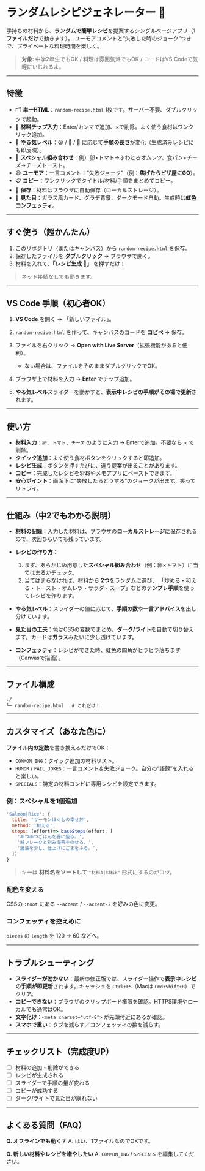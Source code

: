 # ランダムレシピジェネレーター 🍳

手持ちの材料から、**ランダムで簡単レシピ**を提案するシングルページアプリ（**1ファイルだけ**で動きます）。
ユーモアコメントと“失敗した時のジョーク”つきで、プライベートな料理時間を楽しく。

> **対象**: 中学2年生でもOK / 料理は雰囲気派でもOK / コードはVS Codeで気軽にいじれるよ。

---

## 特徴

* 🗂 **単一HTML**：`random-recipe.html` 1枚です。サーバー不要、ダブルクリックで起動。
* 🧩 **材料チップ入力**：Enter/カンマで追加、×で削除。よく使う食材はワンクリック追加。
* 💪 **やる気レベル**：😪 / 🙂 / 💪 に応じて**手順の長さ**が変化（生成済みレシピにも即反映）。
* 🧠 **スペシャル組み合わせ**：例）卵×トマト→ふわとろオムレツ、食パン×チーズ→チーズトースト。
* 😆 **ユーモア**：一言コメント＋“失敗ジョーク”（例：**焦げたらピザ屋にGO**）。
* 📋 **コピー**：ワンクリックでタイトル/材料/手順をまとめてコピー。
* 💾 **保存**：材料はブラウザに自動保存（ローカルストレージ）。
* 🌈 **見た目**：ガラス風カード、グラデ背景、ダークモード自動。生成時は**虹色コンフェッティ**。

---

## すぐ使う（超かんたん）

1. このリポジトリ（またはキャンバス）から `random-recipe.html` を保存。
2. 保存したファイルを **ダブルクリック** → ブラウザで開く。
3. 材料を入れて、**「レシピ生成 🎲」** を押すだけ！

> ネット接続なしでも動きます。

---

## VS Code 手順（初心者OK）

1. **VS Code** を開く → 「新しいファイル」。
2. `random-recipe.html` を作って、キャンバスのコードを **コピペ** → 保存。
3. ファイルを右クリック → **Open with Live Server**（拡張機能があると便利）。

   * ない場合は、ファイルをそのままダブルクリックでOK。
4. ブラウザ上で材料を入力 → **Enter** でチップ追加。
5. **やる気レベル**スライダーを動かすと、**表示中レシピの手順がその場で更新**されます。

---

## 使い方

* **材料入力**：`卵, トマト, チーズ` のように入力 → Enterで追加。不要なら × で削除。
* **クイック追加**：よく使う食材ボタンをクリックすると即追加。
* **レシピ生成**：ボタンを押すたびに、違う提案が出ることがあります。
* **コピー**：完成したレシピをSNSやメモアプリにペーストできます。
* **安心ポイント**：画面下に“失敗したらどうする”のジョークが出ます。笑ってリトライ。

---

## 仕組み（中2でもわかる説明）

* **材料の記録**：入力した材料は、ブラウザの**ローカルストレージ**に保存されるので、次回ひらいても残っています。
* **レシピの作り方**：

  1. まず、あらかじめ用意した**スペシャル組み合わせ**（例：卵×トマト）に当てはまるかチェック。
  2. 当てはまらなければ、材料から **2つ**をランダムに選び、
     「炒める・和える・トースト・オムレツ・サラダ・スープ」などの**テンプレ手順**を使ってレシピを作ります。
* **やる気レベル**：スライダーの値に応じて、**手順の数**や**一言アドバイス**を出し分けています。
* **見た目の工夫**：色はCSSの変数でまとめ、**ダーク/ライト**を自動で切り替えます。カードは**ガラス**みたいに少し透けています。
* **コンフェッティ**：レシピができた時、虹色の四角がヒラヒラ落ちます（Canvasで描画）。

---

## ファイル構成

```
./
└─ random-recipe.html   # これだけ！
```

---

## カスタマイズ（あなた色に）

**ファイル内の定数**を書き換えるだけでOK：

* `COMMON_ING`：クイック追加の材料リスト。
* `HUMOR` / `FAIL_JOKES`：一言コメント＆失敗ジョーク。自分の“語録”を入れると楽しい。
* `SPECIALS`：特定の材料コンビに専用レシピを設定できます。

### 例：スペシャルを1個追加

```js
'Salmon|Rice': {
  title: 'サーモンほぐしの幸せ丼',
  method: '和える',
  steps: (effort)=> baseSteps(effort, [
    'あつあつごはんを器に盛る。',
    '鮭フレークと刻み海苔をのせる。',
    '醤油を少し、仕上げにごまをふる。',
  ])
}
```

> キーは **材料名をソートして** `"材料A|材料B"` 形式にするのがコツ。

### 配色を変える

CSSの `:root` にある `--accent` / `--accent-2` を好みの色に変更。

### コンフェッティを控えめに

`pieces` の `length` を 120 → 60 などへ。

---

## トラブルシューティング

* **スライダーが効かない**：最新の修正版では、スライダー操作で**表示中レシピの手順が即更新**されます。キャッシュを `Ctrl+F5`（Macは `Cmd+Shift+R`）でクリア。
* **コピーできない**：ブラウザのクリップボード権限を確認。HTTPS環境やローカルでも通常はOK。
* **文字化け**：`<meta charset="utf-8">` が先頭付近にあるか確認。
* **スマホで重い**：タブを減らす／コンフェッティの数を減らす。

---

## チェックリスト（完成度UP）

* [ ] 材料の追加・削除ができる
* [ ] レシピが生成される
* [ ] スライダーで手順の量が変わる
* [ ] コピーが成功する
* [ ] ダーク/ライトで見た目が崩れない

---

## よくある質問（FAQ）

**Q. オフラインでも動く？**
A. はい、1ファイルなのでOKです。

**Q. 新しい材料やレシピを増やしたい**
A. `COMMON_ING` / `SPECIALS` を編集してください。

